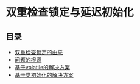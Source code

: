 # 双重检查锁定与延迟初始化

## 目录

* [双重检查锁定的由来](shuang-zhong-jian-cha-suo-ding-de-you-lai.md)
* [问题的根源](wen-ti-de-gen-yuan.md)
* [基于volatile的解决方案](ji-yu-volatile-de-jie-jue-fang-an.md)
* [基于类初始化的解决方案](ji-yu-lei-chu-shi-hua-de-jie-jue-fang-an.md)

